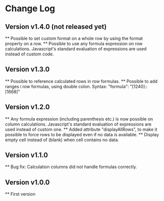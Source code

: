 # Change Log

## Version v1.4.0 (not released yet)
** Possible to set custom format on a whole row by using the format property on a row.
** Possible to use any formula expression on row calculations. Javascript's standard evaluation of expressions are used instead of custom code.

## Version v1.3.0
** Possible to reference calculated rows in row formulas.
** Possible to add ranges i row formulas, using double colon. Syntax: "formula": "[1240]::[1668]"

## Version v1.2.0
** Any formula expression (including parenthesis etc.) is now possible on column calculations. Javascript's standard evaluation of expressions are used instead of custom one.
** Added attribute "displayAllRows", to make it possible to force rows to be displayed even if no data is available.
** Display empty cell instead of (blank) when cell contains no data.

## Version v1.1.0
** Bug fix: Calculation columns did not handle formulas correctly.

## Version v1.0.0
** First version
